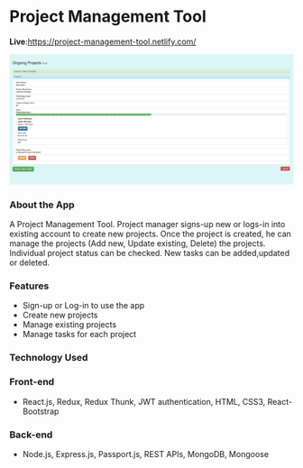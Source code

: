# Project Management Tool

**Live**:https://project-management-tool.netlify.com/


![dock](Project.png) 

### About the App
A Project Management Tool.
Project manager signs-up new or logs-in into existing account to create new projects.
Once the project is created, he can manage the projects (Add new, Update existing, Delete) the projects.
Individual project status can be checked. New tasks can be added,updated or deleted.


### Features

- Sign-up or Log-in to use the app
- Create new projects
- Manage existing projects
- Manage tasks for each project

### Technology Used

### Front-end
- React.js, Redux, Redux Thunk, JWT authentication, HTML, CSS3, React-Bootstrap

### Back-end
- Node.js, Express.js, Passport.js, REST APIs, MongoDB, Mongoose
